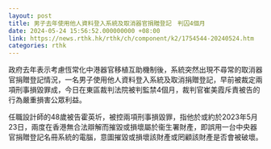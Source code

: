 ```yaml
---
layout: post
title: 男子去年使用他人資料登入系統及取消器官捐贈登記　判囚4個月
date: 2024-05-24 15:56:52.000000000 +08:00
link: https://news.rthk.hk/rthk/ch/component/k2/1754544-20240524.htm
categories: rthk
---
```


政府去年表示考慮恆常化中港器官移植互助機制後，系統突然出現不尋常的取消器官捐贈登記情況，一名男子使用他人資料登入系統及取消捐贈登記，早前被裁定兩項刑事損毀罪成，今日在東區裁判法院被判監禁4個月，裁判官崔美霞斥責被告的行為嚴重損害公眾利益。

任職設計師的48歲被告霍英圻，被控兩項刑事損毀罪，指他於或約於2023年5月23日，兩度在香港無合法辯解而摧毀或損壞屬於衞生署財產，即誤用一台中央器官捐贈登記名冊系統的電腦，意圖摧毀或損壞該財產或罔顧該財產是否會被破壞。
